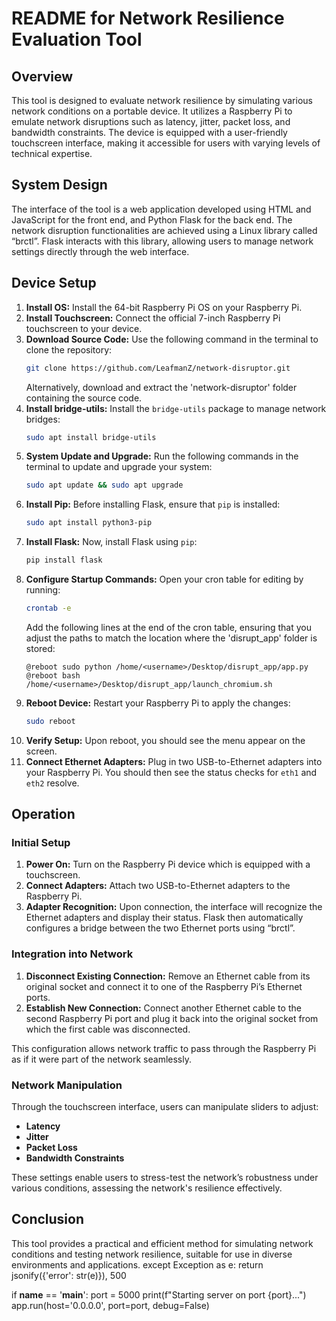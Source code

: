 # README for Network Resilience Evaluation Tool

## Overview

This tool is designed to evaluate network resilience by simulating various network conditions on a portable device. It utilizes a Raspberry Pi to emulate network disruptions such as latency, jitter, packet loss, and bandwidth constraints. The device is equipped with a user-friendly touchscreen interface, making it accessible for users with varying levels of technical expertise.

## System Design

The interface of the tool is a web application developed using HTML and JavaScript for the front end, and Python Flask for the back end. The network disruption functionalities are achieved using a Linux library called “brctl”. Flask interacts with this library, allowing users to manage network settings directly through the web interface.

## Device Setup

1. **Install OS:** Install the 64-bit Raspberry Pi OS on your Raspberry Pi.
2. **Install Touchscreen:** Connect the official 7-inch Raspberry Pi touchscreen to your device.
3. **Download Source Code:** Use the following command in the terminal to clone the repository:
    ```bash
    git clone https://github.com/LeafmanZ/network-disruptor.git
    ```
    Alternatively, download and extract the 'network-disruptor' folder containing the source code.
4. **Install bridge-utils:** Install the `bridge-utils` package to manage network bridges:
    ```bash
    sudo apt install bridge-utils
    ```
5. **System Update and Upgrade:** Run the following commands in the terminal to update and upgrade your system:
    ```bash
    sudo apt update && sudo apt upgrade
    ```
6. **Install Pip:** Before installing Flask, ensure that `pip` is installed:
    ```bash
    sudo apt install python3-pip
    ```
7. **Install Flask:** Now, install Flask using `pip`:
    ```bash
    pip install flask
    ```
8. **Configure Startup Commands:**
    Open your cron table for editing by running:
    ```bash
    crontab -e
    ```
    Add the following lines at the end of the cron table, ensuring that you adjust the paths to match the location where the 'disrupt_app' folder is stored:
    ```cron
    @reboot sudo python /home/<username>/Desktop/disrupt_app/app.py
    @reboot bash /home/<username>/Desktop/disrupt_app/launch_chromium.sh
    ```
9. **Reboot Device:** Restart your Raspberry Pi to apply the changes:
    ```bash
    sudo reboot
    ```
10. **Verify Setup:** Upon reboot, you should see the menu appear on the screen.
11. **Connect Ethernet Adapters:** Plug in two USB-to-Ethernet adapters into your Raspberry Pi. You should then see the status checks for `eth1` and `eth2` resolve.

## Operation

### Initial Setup

1. **Power On:** Turn on the Raspberry Pi device which is equipped with a touchscreen.
2. **Connect Adapters:** Attach two USB-to-Ethernet adapters to the Raspberry Pi.
3. **Adapter Recognition:** Upon connection, the interface will recognize the Ethernet adapters and display their status. Flask then automatically configures a bridge between the two Ethernet ports using “brctl”.

### Integration into Network

1. **Disconnect Existing Connection:** Remove an Ethernet cable from its original socket and connect it to one of the Raspberry Pi’s Ethernet ports.
2. **Establish New Connection:** Connect another Ethernet cable to the second Raspberry Pi port and plug it back into the original socket from which the first cable was disconnected.

This configuration allows network traffic to pass through the Raspberry Pi as if it were part of the network seamlessly.

### Network Manipulation

Through the touchscreen interface, users can manipulate sliders to adjust:
- **Latency**
- **Jitter**
- **Packet Loss**
- **Bandwidth Constraints**

These settings enable users to stress-test the network’s robustness under various conditions, assessing the network's resilience effectively.

## Conclusion

This tool provides a practical and efficient method for simulating network conditions and testing network resilience, suitable for use in diverse environments and applications.
    except Exception as e:
        return jsonify({'error': str(e)}), 500

if __name__ == '__main__':
    port = 5000
    print(f"Starting server on port {port}...")
    app.run(host='0.0.0.0', port=port, debug=False)
